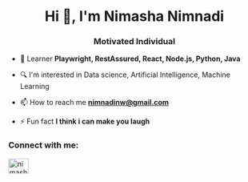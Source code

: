 <h1 align="center">Hi 👋, I'm Nimasha Nimnadi</h1>
<h3 align="center">Motivated Individual</h3>

- 🌱 Learner **Playwright, RestAssured, React, Node.js, Python, Java**

- 🔍 I'm interested in Data science, Artificial Intelligence, Machine Learning

- 📫 How to reach me **nimnadinw@gmail.com**

- ⚡ Fun fact **I think i can make you laugh**

<h3 align="left">Connect with me:</h3>
<p align="left">
<a href="https://linkedin.com/in/nimasha nimnadi" target="blank"><img align="center" src="https://raw.githubusercontent.com/rahuldkjain/github-profile-readme-generator/master/src/images/icons/Social/linked-in-alt.svg" alt="nimasha nimnadi" height="30" width="40" /></a>
</p>

